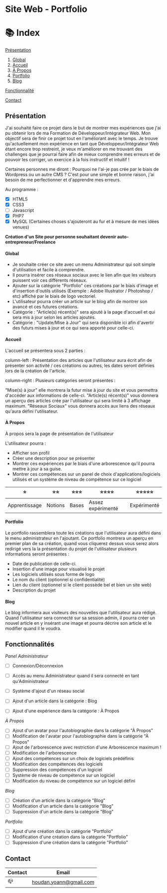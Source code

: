 # Site Web - Portfolio

# 📚 Index

[Présentation](https://github.com/HoudanYoann/Portfolio#pr%C3%A9sentation)
1. [Global](https://github.com/HoudanYoann/Portfolio#global)
2. [Accueil](https://github.com/HoudanYoann/Portfolio#accueil)
3. [À Propos](https://github.com/HoudanYoann/Portfolio#%C3%80-propos)
4. [Portfolio](https://github.com/HoudanYoann/Portfolio#portfolio)
5. [Blog](https://github.com/HoudanYoann/Portfolio#blog)

[Fonctionnalité](https://github.com/HoudanYoann/Portfolio#fonctionnalit%C3%A9s)

[Contact](https://github.com/HoudanYoann/Portfolio#contact)


## Présentation 

J'ai souhaité faire ce projet dans le but de montrer mes expériences que j'ai pu obtenir lors de ma Formation de Développeur/Intégrateur Web.
Mon objectif sera de finir ce projet tout en l'améliorant avec le temps.
Je trouve qu'actuellement mon expérience en tant que Développeur/Intégrateur Web étant encore trop restreint, je veux m'améliorer en me trouvant des challenges que je pourrai faire afin de mieux comprendre mes erreurs et de pouvoir les corriger, un exercice à la fois instructif et intuitif !

Certaines personnes me diront : Pourquoi ne l'ai-je pas crée par le biais de Wordpress ou un autre CMS ? C'est pour une simple et bonne raison, j'ai besoin de me perfectionner et d'apprendre mes erreurs. 

Au programme : 
- [x] HTML5
- [x] CSS3
- [ ] Javascript
- [x] PHP7
- [x] MySQL
(Certaines choses s'ajouteront au fur et à mesure de mes idées venues)

**Création d'un Site pour personne souhaitant devenir auto-entrepreneur/Freelance**

#### Global
- Je souhaite créer ce site avec un menu Administrateur qui soit simple d'utilisation et facile à comprendre.
- Il pourra insérer ces réseaux sociaux avec le lien afin que les visiteurs puissent voir ces différents réseaux.
- Ajouter sur la catégorie "Portfolio" ces créations par le biais d'image et d'insertion d'outils utilisés (Exemple : Adobe Illustrator / Photoshop / etc) affiché par le biais de logo vectoriel.
- L'utilisateur pourra créer un article sur le blog afin de montrer son avancé et ces futures créations.
- Catégorie : "Article(s) récent(s)" sera ajouté à la page d'accueil et qui sera mis à jour selon les articles ajoutés.
- Catégorie : "Update/Mise à Jour" qui sera disponible ici afin d'avertir des futurs mises à jour et ce qui sera apporté pour celle-ci.


#### Accueil

L'accueil se présentera sous 2 parties : 

column-left   : Présentation des articles que l'utilisateur aura écrit afin de présenter son activité / ces créations ou autres, les dates seront définies lors de la création de l'article.

column-right  : Plusieurs catégories seront présentes : 

"Mise(s) à jour" elle montrera la futur mise à jour du site et vous permettra d'accéder aux informations de celle-ci.
"Article(s) récent(s)" vous donnera un aperçu des articles crée par l'utilisateur qui sera limité à 3 affichage maximum.
"Réseaux Sociaux" vous donnera accès aux liens des réseaux qu'aura défini l'utilisateur.

#### À Propos

À propos sera la page de présentation de l'utilisateur

L'utilisateur pourra : 

- Afficher son profil 
- Créer une description pour se présenter
- Montrer ces expériences par le biais d'une arborescence qu'il pourra mettre à jour à sa guise.
- Montrer ces compétences sur un panel de choix d'applications/logiciels utilisés et un système de niveau de compétence sur ce logiciel

⭐ | ⭐⭐ | ⭐⭐⭐ | ⭐⭐⭐⭐ | ⭐⭐⭐⭐⭐
------------ | ------------- | ------------- | ------------- | -------------
Apprentissage | Notions | Bases | Assez expérimenté | Expérimenté


#### Portfolio

Le portfolio rassemblera toute les créations que l'utilisateur aura défini dans le menu administrateur en l'ajoutant.
Ce portfolio montrera un aperçu en premier plan de sa création, quand vous cliquerez dessus vous serez alors redirigé vers la la présentation du projet de l'utilisateur plusieurs informations seront présentes :
- Date de publication de celle-ci.
- Insertion d'une image pour visualisé le projet
- Les logiciels utilisés sous forme de logo
- Le nom du client (optionnel si confidentialité)
- Lien du client (optionnel si le client possède bel et bien un site web)
- Description du projet

#### Blog

Le blog informera aux visiteurs des nouvelles que l'utilisateur aura rédigé.
Quand l'utilisateur sera connecté sur sa session admin, il pourra créer un nouvel article en y insérant une image et pourra décrire son article et le modifier quand il le voudra.


## Fonctionnalités

*Panel Administrateur*
- [ ] Connexion/Déconnexion
- [ ] Accès au menu Administrateur quand il sera connecté en tant qu'Administrateur
- [ ] Système d'ajout d'un réseau social
- [ ] Ajout d'un article dans la catégorie : Blog
- [ ] Ajout d'une expérience dans la catégorie : À Propos


*À Propos*
- [ ] Ajout d'un avatar pour l'autobiographie dans la catégorie "À Propos"
- [ ] Modification de l'avatar pour l'autobiographie dans la catégorie "À Propos"
- [ ] Ajout de l'arborescence avec restriction d'une Arborescence maximum !
- [ ] Modification de l'arborescence
- [ ] Ajout des compétences sur un choix de logiciels prédéfinis
- [ ] Modification des compétences des logiciels
- [ ] Suppression des compétences d'un logiciel
- [ ] Système de niveau de compétence sur un logiciel
- [ ] Modification du niveau de compétence sur un logiciel défini

*Blog*
- [ ] Création d'un article dans la catégorie "Blog"
- [ ] Modification d'un article dans la catégorie "Blog"
- [ ] Suppression d'un article dans la catégorie "Blog"

*Portfolio*
- [ ] Ajout d'une création dans la catégorie "Portfolio"
- [ ] Modification d'une création dans la catégorie "Portfolio"
- [ ] Suppression d'une création dans la catégorie "Portfolio"

## Contact 

Contact | Email
------------ | -------------
📪 | houdan.yoann@gmail.com
